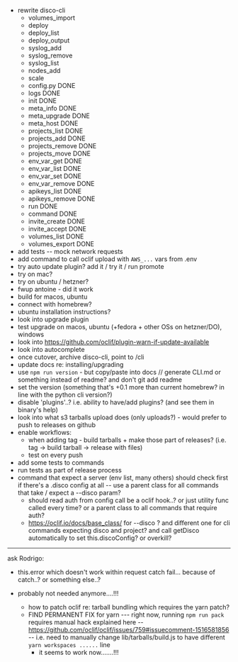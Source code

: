- rewrite disco-cli
  - volumes_import
  - deploy
  - deploy_list
  - deploy_output
  - syslog_add
  - syslog_remove
  - syslog_list
  - nodes_add
  - scale
  - config.py DONE
  - logs DONE
  - init DONE
  - meta_info DONE
  - meta_upgrade DONE
  - meta_host DONE
  - projects_list DONE
  - projects_add DONE
  - projects_remove DONE
  - projects_move DONE
  - env_var_get DONE
  - env_var_list DONE
  - env_var_set DONE
  - env_var_remove DONE
  - apikeys_list DONE
  - apikeys_remove DONE
  - run DONE
  - command DONE
  - invite_create DONE
  - invite_accept DONE
  - volumes_list DONE
  - volumes_export DONE
- add tests -- mock network requests
- add command to call oclif upload with `AWS_...` vars from .env
- try auto update plugin? add it / try it / run promote
- try on mac?
- try on ubuntu / hetzner?
- fwup antoine - did it work
- build for macos, ubuntu
- connect with homebrew?
- ubuntu installation instructions?
- look into upgrade plugin
- test upgrade on macos, ubuntu (+fedora + other OSs on hetzner/DO), windows
- look into https://github.com/oclif/plugin-warn-if-update-available
- look into autocomplete
- once cutover, archive disco-cli, point to /cli
- update docs re: installing/upgrading
- use `npm run version` - but copy/paste into docs // generate CLI.md or something instead of readme? and don't git add readme
- set the version (something that's +0.1 more than current homebrew? in line with the python cli version?)
- disable 'plugins'..? i.e. ability to have/add plugins? (and see them in binary's help)
- look into what s3 tarballs upload does (only uploads?) - would prefer to push to releases on github
- enable workflows:
  - when adding tag - build tarballs + make those part of releases? (i.e. tag -> build tarball -> release with files)
  - test on every push
- add some tests to commands
- run tests as part of release process
- command that expect a server (env list, many others) should check first if there's a .disco config at all -- use a parent class for all commands that take / expect a --disco param?
  - should read auth from config call be a oclif hook..? or just utility func called every time? or a parent class to all commands that require auth?
  - https://oclif.io/docs/base_class/ for --disco ? and different one for cli commands expecting disco and project? and call getDisco automatically to set this.discoConfig? or overkill?

---

ask Rodrigo:

- this.error which doesn't work within request catch fail... because of catch..? or something else..?

- probably not needed anymore....!!!
  - how to patch oclif re: tarball bundling which requires the yarn patch?
  - FIND PERMANENT FIX for yarn --- right now, running `npm run pack` requires manual hack explained here -- https://github.com/oclif/oclif/issues/759#issuecomment-1516581856 -- i.e. need to manually change lib/tarballs/build.js to have different `yarn workspaces ......` line
    - it seems to work now.......!!!
